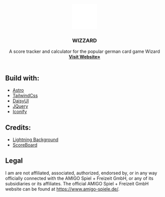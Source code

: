 <br />
<div align="center">
  <a href="https://paulprojects.github.io/wizard/">
    <img src="public/witch.svg" alt="Logo" width="80" height="80">
  </a>

  <h3 align="center">WIZZARD</h3>

  <p align="center">
    A score tracker and calculator for the popular german card game Wizard
    <br />
    <a href="https://wizzard.site/"><strong>Visit Website»</strong></a>
    <br />
    <br />
  </p>
</div>


## Build with:
<ul>
          <li>
            <a class="underline" href="https://astro.build/">Astro</a>
          </li>
          <li>
            <a class="underline" href="https://tailwindcss.com">TailwindCss</a>
          </li>
          <li>
            <a class="underline" href="https://daisyui.com">DaisyUI</a>
          </li>
          <li>
            <a class="underline" href="https://jquery.com/">JQuery</a>
          </li>
          <li>
            <a class="underline" href="https://iconify.design/">Iconify</a>
          </li>
        </ul>
        
## Credits:
<ul>
          <li>
            <a class="underline" href="https://codepen.io/jackrugile/pen/kQwPRO">Lightning Background</a>
          </li>
          <li>
            <a class="underline" href="https://codepen.io/jmolund/pen/jBqyqK">ScoreBoard</a>
          </li>
          
</ul>

## Legal

I am are not affiliated, associated, authorized, endorsed by, or in any way officially connected with the AMIGO Spiel + Freizeit GmbH, or any of its subsidiaries or its affiliates. The official AMIGO Spiel + Freizeit GmbH website can be found at https://www.amigo-spiele.de/.
